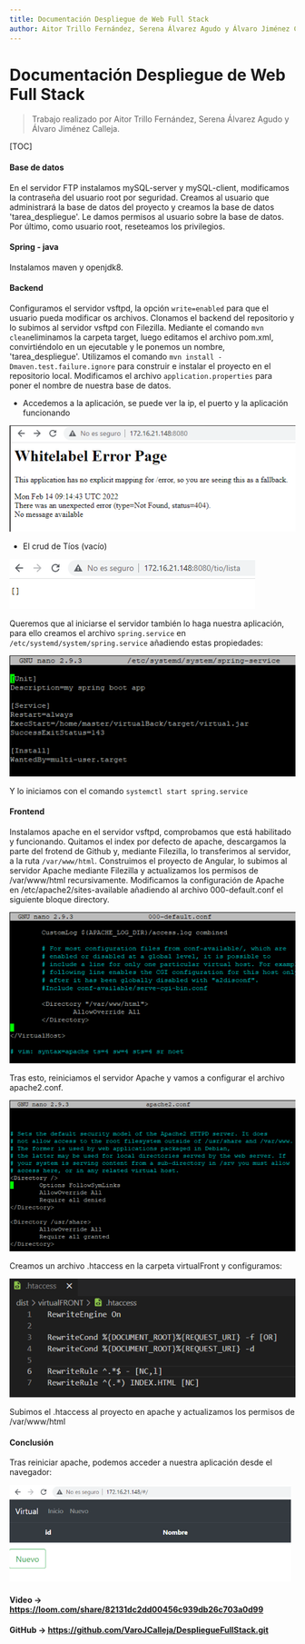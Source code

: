 ```yaml
---
title: Documentación Despliegue de Web Full Stack
author: Aitor Trillo Fernández, Serena Álvarez Agudo y Álvaro Jiménez Calleja
---
```


# Documentación Despliegue de Web Full Stack

> Trabajo realizado por Aitor Trillo Fernández, Serena Álvarez Agudo y Álvaro Jiménez Calleja.

[TOC]

#### Base de datos

En el servidor FTP instalamos mySQL-server y mySQL-client, modificamos la contraseña del usuario root por seguridad. Creamos al usuario que administrará la base de datos del proyecto y creamos la base de datos 'tarea_despliegue'. Le damos permisos al usuario sobre la base de datos. Por último, como usuario root, reseteamos los privilegios.



#### Spring - java

Instalamos maven y openjdk8.



#### Backend

Configuramos el servidor vsftpd, la opción `write=enabled` para que el usuario pueda modificar os archivos. Clonamos el backend del repositorio y lo subimos al servidor vsftpd con Filezilla. 
Mediante el comando `mvn clean`eliminamos la carpeta target, luego editamos el archivo pom.xml, convirtiéndolo en un ejecutable y le ponemos un nombre, 'tarea_despliegue'. 
Utilizamos el comando `mvn install -Dmaven.test.failure.ignore`  para construir e instalar el proyecto en el repositorio local. Modificamos el archivo `application.properties` para poner el nombre de nuestra base de datos.

- Accedemos a la aplicación, se puede ver la ip, el puerto y la aplicación funcionando

![image-20220214100812132](Documentacion_Full_Stack.assets/image-20220214100812132.png)

- El crud de Tíos (vacío)

![image-20220214100837100](Documentacion_Full_Stack.assets/image-20220214100837100.png)



Queremos que al iniciarse el servidor también lo haga nuestra aplicación, para ello creamos el archivo `spring.service` en `/etc/systemd/system/spring.service` añadiendo estas propiedades:

![image-20220214101823060](Documentacion_Full_Stack.assets/image-20220214101823060.png)

Y lo iniciamos con el comando `systemctl start spring.service`



#### Frontend



Instalamos apache en el servidor vsftpd, comprobamos que está habilitado y funcionando. Quitamos el index por defecto de apache, descargamos la parte del frotend de Github y, mediante Filezilla, lo transferimos al servidor, a la ruta `/var/www/html`. Construimos el proyecto de Angular, lo subimos al servidor Apache mediante Filezilla y actualizamos los permisos de /var/www/html recursivamente. Modificamos la configuración de Apache en /etc/apache2/sites-available añadiendo al archivo 000-default.conf el siguiente bloque directory.

![image-20220221093952997](Documentacion_Full_Stack.assets/image-20220221093952997.png)



Tras esto, reiniciamos el servidor Apache y vamos a configurar el archivo apache2.conf.

![image-20220221094258043](Documentacion_Full_Stack.assets/image-20220221094258043.png)



Creamos un archivo .htaccess en la carpeta virtualFront y configuramos:

![image-20220221094801985](Documentacion_Full_Stack.assets/image-20220221094801985.png)



Subimos el .htaccess al proyecto en apache y actualizamos los permisos de /var/www/html



#### Conclusión

Tras reiniciar apache, podemos acceder a nuestra aplicación desde el navegador:

![image-20220221100016058](Documentacion_Full_Stack.assets/image-20220221100016058.png)

#### Video -> https://loom.com/share/82131dc2dd00456c939db26c703a0d99

#### GitHub -> https://github.com/VaroJCalleja/DespliegueFullStack.git

